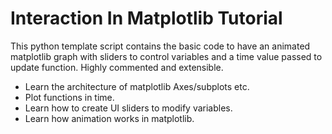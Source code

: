 # Interaction In Matplotlib Tutorial

This python template script contains the basic code to
have an animated matplotlib graph with sliders to control
variables and a time value passed to update function.
Highly commented and extensible.

- Learn the architecture of matplotlib Axes/subplots etc.
- Plot functions in time.
- Learn how to create UI sliders to modify variables.
- Learn how animation works in matplotlib.
